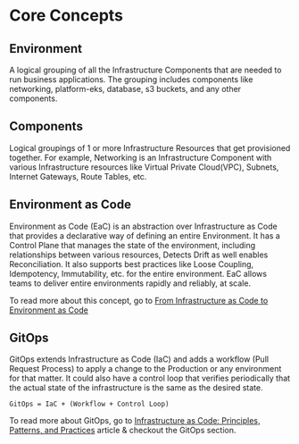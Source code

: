 # Core Concepts

## Environment

A logical grouping of all the Infrastructure Components that are needed to run business applications. The grouping includes components like networking, platform-eks, database, s3 buckets, and any other components.

## Components

Logical groupings of 1 or more Infrastructure Resources that get provisioned together. For example, Networking is an Infrastructure Component with various Infrastructure resources like Virtual Private Cloud(VPC), Subnets, Internet Gateways, Route Tables, etc.

## Environment as Code

Environment as Code (EaC) is an abstraction over Infrastructure as Code that provides a declarative  way of defining an entire Environment. It has a Control Plane that manages the state of the environment, including relationships between various resources, Detects Drift as well enables Reconciliation. It also supports best practices  like Loose Coupling, Idempotency, Immutability, etc. for the entire environment. EaC allows teams to deliver entire environments rapidly and reliably, at scale.

To read more about this concept, go to [From Infrastructure as Code to Environment as Code](https://www.cloudknit.io/blog/from-infrastructure-as-code-to-environment-as-code)

## GitOps

GitOps extends Infrastructure as Code (IaC) and adds a workflow (Pull Request Process) to apply a change to the Production or any environment for that matter. It could also have a control loop that verifies periodically that the actual state of the infrastructure is the same as the desired state.

```
GitOps = IaC + (Workflow + Control Loop)
```

To read more about GitOps, go to [Infrastructure as Code: Principles, Patterns, and Practices](https://www.cloudknit.io/blog/principles-patterns-and-practices-for-effective-infrastructure-as-code) article & checkout the GitOps section.
